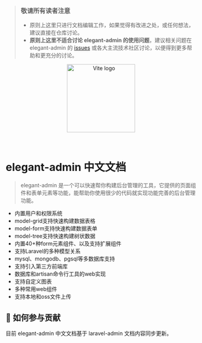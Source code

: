 > ### 敬请所有读者注意
>
> - 原则上这里只进行文档编辑工作，如果觉得有改进之处，或任何想法，建议直接在仓库讨论。
> - **原则上这里不适合讨论 elegant-admin 的使用问题**，建议相关问题在 elegant-admin 的 [issues](https://github.com/elegant-admin/provider/issues) 或各大主流技术社区讨论，以便得到更多帮助和更充分的讨论。

<p align="center">
  <a href="https://vitejs.dev" target="_blank" rel="noopener noreferrer">
    <img width="180" src="/docs-cn/logo.png" alt="Vite logo">
  </a>
</p>
<br/>

# elegant-admin 中文文档

> elegant-admin 是一个可以快速帮你构建后台管理的工具，它提供的页面组件和表单元素等功能，能帮助你使用很少的代码就实现功能完善的后台管理功能。

- 内置用户和权限系统
- model-grid支持快速构建数据表格
- model-form支持快速构建数据表单
- model-tree支持快速构建树状数据
- 内置40+种form元素组件、以及支持扩展组件
- 支持Laravel的多种模型关系
- mysql、mongodb、pgsql等多数据库支持
- 支持引入第三方前端库
- 数据库和artisan命令行工具的web实现
- 支持自定义图表
- 多种常用web组件
- 支持本地和oss文件上传

## 📝 如何参与贡献

目前 elegant-admin 中文文档基于 laravel-admin 文档内容同步更新。